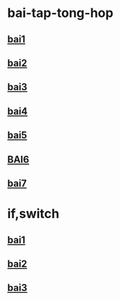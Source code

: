 # bai-tap-tong-hop
##  [bai1](https://www.jdoodle.com/embed/v0/5HKO)
##  [bai2](https://www.jdoodle.com/embed/v0/5wsF)
##  [bai3](https://www.jdoodle.com/embed/v0/5wsF)
##  [bai4](https://www.jdoodle.com/embed/v0/5HKZ)
##  [bai5](https://www.jdoodle.com/embed/v0/5HL0)
##  [BAI6](https://www.jdoodle.com/embed/v0/5HL3)
##  [bai7](https://www.jdoodle.com/embed/v0/5HL6)
#  if,switch
##  [bai1](https://www.jdoodle.com/embed/v0/5HLc)
##  [bai2](https://www.jdoodle.com/embed/v0/5HLg)
##  [bai3](https://www.jdoodle.com/embed/v0/5HLh)
